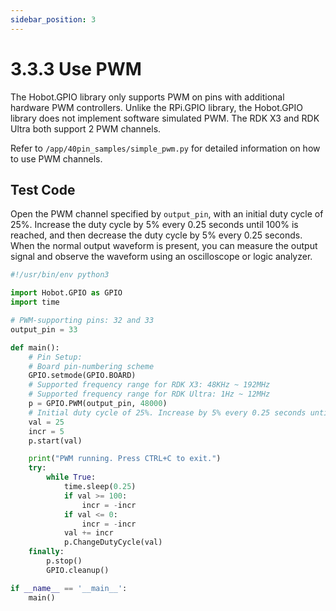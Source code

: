 ```yaml
---
sidebar_position: 3
---
```

# 3.3.3 Use PWM

The Hobot.GPIO library only supports PWM on pins with additional hardware PWM controllers. Unlike the RPi.GPIO library, the Hobot.GPIO library does not implement software simulated PWM. The RDK X3 and RDK Ultra both support 2 PWM channels.

Refer to `/app/40pin_samples/simple_pwm.py` for detailed information on how to use PWM channels.

## Test Code

Open the PWM channel specified by `output_pin`, with an initial duty cycle of 25%. Increase the duty cycle by 5% every 0.25 seconds until 100% is reached, and then decrease the duty cycle by 5% every 0.25 seconds. When the normal output waveform is present, you can measure the output signal and observe the waveform using an oscilloscope or logic analyzer.

```python
#!/usr/bin/env python3

import Hobot.GPIO as GPIO
import time

# PWM-supporting pins: 32 and 33
output_pin = 33

def main():
    # Pin Setup:
    # Board pin-numbering scheme
    GPIO.setmode(GPIO.BOARD)
    # Supported frequency range for RDK X3: 48KHz ~ 192MHz
    # Supported frequency range for RDK Ultra: 1Hz ~ 12MHz
    p = GPIO.PWM(output_pin, 48000)
    # Initial duty cycle of 25%. Increase by 5% every 0.25 seconds until 100% is reached, then decrease by 5% every 0.25 seconds
    val = 25
    incr = 5
    p.start(val)

    print("PWM running. Press CTRL+C to exit.")
    try:
        while True:
            time.sleep(0.25)
            if val >= 100:
                incr = -incr
            if val <= 0:
                incr = -incr
            val += incr
            p.ChangeDutyCycle(val)
    finally:
        p.stop()
        GPIO.cleanup()

if __name__ == '__main__':
    main()
```